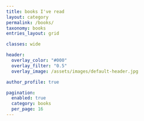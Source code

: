 ```yaml
---
title: books I've read
layout: category
permalink: /books/
taxonomy: books
entries_layout: grid

classes: wide

header:
  overlay_color: "#000"
  overlay_filter: "0.5"
  overlay_image: /assets/images/default-header.jpg

author_profile: true

pagination:
  enabled: true
  category: books
  per_page: 16
---
```

